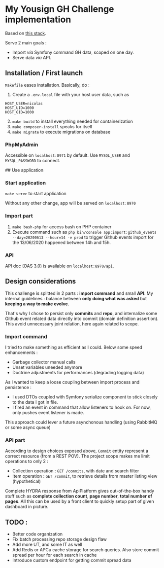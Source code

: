 # My Yousign GH Challenge implementation

Based on [this stack](https://github.com/compagnie-hyperactive/docker-boilerplate-symfony).

Serve 2 main goals :
- Import _via_ Symfony command GH data, scoped on one day.
- Serve data _via_ API.

## Installation / First launch

`Makefile` eases installation. Basically, do : 
1. Create a `.env.local` file with your host user data, such as
```
HOST_USER=nicolas
HOST_UID=1000
HOST_GID=1000
```
2. `make build` to install everything needed for containerization
3. `make composer-install` speaks for itself
4. `make migrate` to execute migrations on database

### PhpMyAdmin
Accessible on `localhost:8971` by default. Use `MYSQL_USER` and `MYSQL_PASSWORD` to connect.

## Use application

### Start application
`make serve` to start application

Without any other change, app will be served on `localhost:8970` 

### Import part

1. `make bash-php` for access bash on PHP container
2. Execute command such as `php bin/console app:import:github_events --day=20200613 --hour=14 -e prod` to trigger
Github events import for the 13/06/2020 happened between 14h and 15h.

### API
API doc (OAS 3.0) is available on `localhost:8970/api`.

## Design considerations
This challenge is splitted in 2 parts : __import command__ and small __API__. My internal guidelines : 
balance between __only doing what was asked__ but __keeping a way to make evolve__.

That's why I chose to persist only __commits__ and __repo__, and internalize some Github event related data 
directly into commit (domain definition assertion). This avoid unnecessary joint relation, here again related to scope.

### Import command
I tried to make something as efficient as I could. Below some speed enhancements :
- Garbage collector manual calls
- Unset variables uneeded anymore
- Doctrine adjustments for performances (degrading logging data)

As I wanted to keep a loose coupling between import process and persistence : 
- I used DTOs coupled with Symfony serialize component to stick closely to the data I got in file.
- I fired an event in command that allow listeners to hook on. For now, only pushes event listener is made.

This approach could lever a future asynchonous handling (using RabbitMQ or some async queue)

### API part
According to design choices exposed above, `Commit` entity represent a correct resource (from a REST POV).
The project scope makes me limit operations to only 2 : 
- Collection operation : `GET /commits`, with date and search filter
- Item operation : `GET /commit`, to retrieve details from master listing view (hypothetical)

Complete HYDRA response from ApiPlatform gives out-of-the-box handy stuff such as __complete collection count__, 
__page number__, __total number of pages__. All this can be used by a front client to quickly setup part of given 
dashboard in picture.

## TODO :
- Better code organization
- Fix batch processing repo storage design flaw
- Add more UT, and some IT as well
- Add Redis or APCu cache storage for search queries. Also store commit spread per hour for 
each search in cache
- Introduce custom endpoint for getting commit spread data
